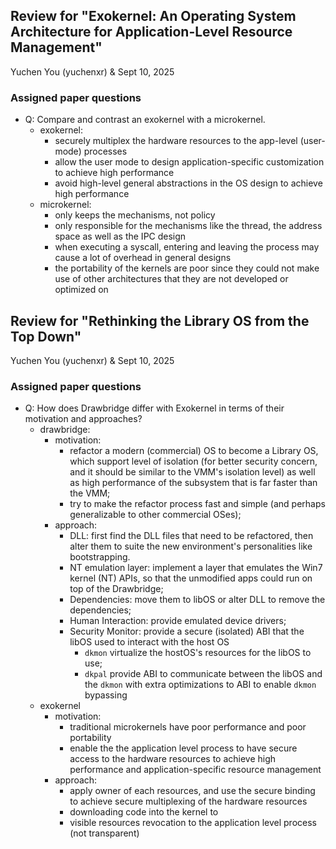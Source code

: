 ## Review for "Exokernel: An Operating System Architecture for  Application-Level Resource Management"

Yuchen You (yuchenxr) & Sept 10, 2025

### Assigned paper questions

- Q: Compare and contrast an exokernel with a microkernel.
  - exokernel:
    - securely multiplex the hardware resources to the app-level (user-mode) processes
    - allow the user mode to design application-specific customization to achieve high performance
    - avoid high-level general abstractions in the OS design to achieve high performance
  - microkernel:
    - only keeps the mechanisms, not policy
    - only responsible for the mechanisms like the thread, the address space as well as the IPC design
    - when executing a syscall, entering and leaving the process may cause a lot of overhead in general designs
    - the portability of the kernels are poor since they could not make use of other architectures that they are not developed or optimized on

## Review for "Rethinking the Library OS from the Top Down"

Yuchen You (yuchenxr) & Sept 10, 2025

### Assigned paper questions

- Q: How does Drawbridge differ with Exokernel in terms of their motivation and approaches?
  - drawbridge:
    - motivation:
      - refactor a modern (commercial) OS to become a Library OS, which support level of isolation (for better security concern, and it should be similar to the VMM's isolation level) as well as high performance of the subsystem that is far faster than the VMM;
      - try to make the refactor process fast and simple (and perhaps generalizable to other commercial OSes);
    - approach:
      - DLL: first find the DLL files that need to be refactored, then alter them to suite the new environment's personalities like bootstrapping.
      - NT emulation layer: implement a layer that emulates the Win7 kernel (NT) APIs, so that the unmodified apps could run on top of the Drawbridge;
      - Dependencies: move them to libOS or alter DLL to remove the dependencies;
      - Human Interaction: provide emulated device drivers;
      - Security Monitor: provide a secure (isolated) ABI that the libOS used to interact with the host OS
        - `dkmon` virtualize the hostOS's resources for the libOS to use;
        - `dkpal` provide ABI to communicate between the libOS and the `dkmon` with extra optimizations to ABI to enable `dkmon` bypassing
  - exokernel
    - motivation:
      - traditional microkernels have poor performance and poor portability
      - enable the the application level process to have secure access to the hardware resources to achieve high performance and application-specific resource management
    - approach:
      - apply owner of each resources, and use the secure binding to achieve secure multiplexing of the hardware resources
      - downloading code into the kernel to 
      - visible resources revocation to the application level process (not transparent)
